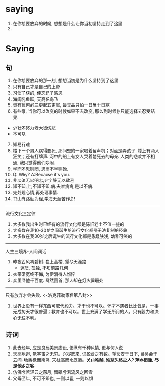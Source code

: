 # saying

1. 在你想要放弃的时候, 想想是什么让你当初坚持走到了这里
2. 

# Saying
## 句
1. 在你想要放弃的那一刻, 想想当初是为什么坚持到了这里
2. 只有自己才是自己的上帝
3. 习惯了获的, 便忘记了感恩
4. 海阔凭鱼跃, 天高任鸟飞
5. 贵有恒何必三更起五更眠, 最无益只怕一日曝十日寒
6. 有些事, 当你可以改变的时候如果不去改变, 那么到时候你只能选择去忍受结果. 
  - 少壮不努力老大徒伤悲
  - 本可以
7. 知易行难
8. 楼下一个男人病得要死, 那间壁的一家唱着留声机；对面是弄孩子. 楼上有两人狂笑；还有打牌声. 河中的船上有女人哭着她死去的母亲.  人类的悲欢并不相通, 我只觉得他们吵闹.
9. 学而不思则罔, 思而不学则殆. 
10. Q: Why? A:Because it's you.
12. 非淡泊无以明志,非宁静无以致远
13. 知不知,上;不知不知,病.夫唯病病,是以不病.
14. 先处理心情,再处理事情.
15. 书山有路勤为径,学海无涯苦作舟!

---
流行文化三定律
1. 大多数我出生时已经有的流行文化都是陈旧老土不值一提的
2. 大多数在我10-30岁之间诞生的流行文化都是无法复制的经典
3. 大多数在我30岁之后诞生的流行文化都是愚蠢肤浅, 幼稚可笑的

---
人生三境界-人间词话
1. 昨夜西风凋碧树. 独上高楼, 望尽天涯路
    - 迷茫, 孤独, 不知前路几何
2. 衣带渐宽终不悔, 为伊消得人憔悴
3. 众里寻他千百度. 蓦然回首, 那人却在灯火阑珊处

---
只有放弃才会失败. <<洛克菲勒家信第八封>>
1. 世界上没有一样东西可取代毅力。才干也不可以。怀才不遇者比比皆是，一事无成的天才很普遍；教育也不可以。世上充满了学无所用的人。只有毅力和决心无往不利。

## 诗词
1. 此去经年, 应是良辰美景虚设, 便纵有千种风情, 更与何人说
2. 天高地迥, 觉宇宙之无穷。兴尽悲来, 识盈虚之有数。望长安于日下, 目吴会于云间. 地势极而南溟, 天柱高而北辰远。**关山难越, 谁悲失路之人? 萍水相逢, 尽是他乡之客**
3. 仿佛兮若轻云之蔽月, 飘飖兮若流风之回雪
4. 父母至年, 不可不知也, 一则以喜, 一则以惧
